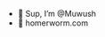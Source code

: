 - 👋 Sup, I’m @Muwush
- 👀 homerworm.com


<!---
Muwush/Muwush is a ✨ special ✨ repository because its `README.md` (this file) appears on your GitHub profile.
You can click the Preview link to take a look at your changes.
--->

